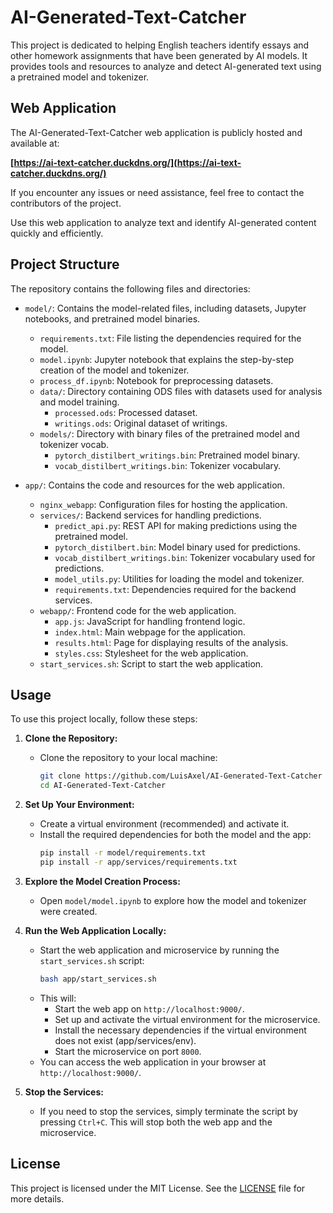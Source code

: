 # AI-Generated-Text-Catcher

This project is dedicated to helping English teachers identify essays and other homework assignments that have been generated by AI models. It provides tools and resources to analyze and detect AI-generated text using a pretrained model and tokenizer.

## Web Application

The AI-Generated-Text-Catcher web application is publicly hosted and available at:

**[https://ai-text-catcher.duckdns.org/](https://ai-text-catcher.duckdns.org/)**

If you encounter any issues or need assistance, feel free to contact the contributors of the project.

Use this web application to analyze text and identify AI-generated content quickly and efficiently.

## Project Structure

The repository contains the following files and directories:

- `model/`: Contains the model-related files, including datasets, Jupyter notebooks, and pretrained model binaries.
  - `requirements.txt`: File listing the dependencies required for the model.
  - `model.ipynb`: Jupyter notebook that explains the step-by-step creation of the model and tokenizer.
  - `process_df.ipynb`: Notebook for preprocessing datasets.
  - `data/`: Directory containing ODS files with datasets used for analysis and model training.
    - `processed.ods`: Processed dataset.
    - `writings.ods`: Original dataset of writings.
  - `models/`: Directory with binary files of the pretrained model and tokenizer vocab.
    - `pytorch_distilbert_writings.bin`: Pretrained model binary.
    - `vocab_distilbert_writings.bin`: Tokenizer vocabulary.

- `app/`: Contains the code and resources for the web application.
  - `nginx_webapp`: Configuration files for hosting the application.
  - `services/`: Backend services for handling predictions.
    - `predict_api.py`: REST API for making predictions using the pretrained model.
    - `pytorch_distilbert.bin`: Model binary used for predictions.
    - `vocab_distilbert_writings.bin`: Tokenizer vocabulary used for predictions.
    - `model_utils.py`: Utilities for loading the model and tokenizer.
    - `requirements.txt`: Dependencies required for the backend services.
  - `webapp/`: Frontend code for the web application.
    - `app.js`: JavaScript for handling frontend logic.
    - `index.html`: Main webpage for the application.
    - `results.html`: Page for displaying results of the analysis.
    - `styles.css`: Stylesheet for the web application.
  - `start_services.sh`: Script to start the web application.

## Usage

To use this project locally, follow these steps:

1. **Clone the Repository:**
   - Clone the repository to your local machine:
     ```bash
     git clone https://github.com/LuisAxel/AI-Generated-Text-Catcher
     cd AI-Generated-Text-Catcher
     ```

2. **Set Up Your Environment:**
   - Create a virtual environment (recommended) and activate it.
   - Install the required dependencies for both the model and the app:
     ```bash
     pip install -r model/requirements.txt
     pip install -r app/services/requirements.txt
     ```

3. **Explore the Model Creation Process:**
   - Open `model/model.ipynb` to explore how the model and tokenizer were created.

4. **Run the Web Application Locally:**
   - Start the web application and microservice by running the `start_services.sh` script:
     ```bash
     bash app/start_services.sh
     ```
   - This will:
     - Start the web app on `http://localhost:9000/`.
     - Set up and activate the virtual environment for the microservice.
     - Install the necessary dependencies if the virtual environment does not exist (app/services/env).
     - Start the microservice on port `8000`.
   - You can access the web application in your browser at `http://localhost:9000/`.

5. **Stop the Services:**
   - If you need to stop the services, simply terminate the script by pressing `Ctrl+C`. This will stop both the web app and the microservice.

## License

This project is licensed under the MIT License. See the [LICENSE](LICENSE) file for more details.
